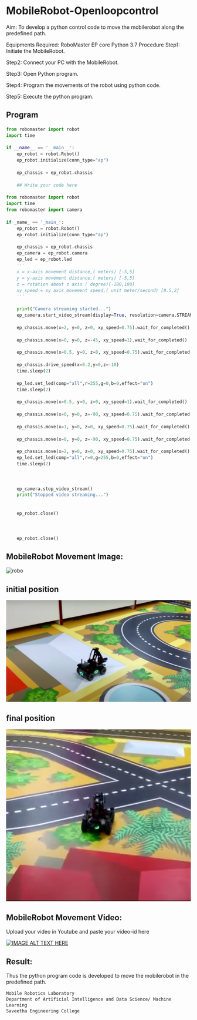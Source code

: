 # MobileRobot-Openloopcontrol
Aim:
To develop a python control code to move the mobilerobot along the predefined path.

Equipments Required:
RoboMaster EP core
Python 3.7
Procedure
Step1:
Initiate the MobileRobot.

Step2:
Connect your PC with the MobileRobot.

Step3:
Open Python program.

Step4:
Program the movements of the robot using python code.

Step5:
Execute the python program.

## Program
```python
from robomaster import robot
import time

if __name__ == '__main__':
    ep_robot = robot.Robot()
    ep_robot.initialize(conn_type="ap")

    ep_chassis = ep_robot.chassis

    ## Write your code here

from robomaster import robot
import time
from robomaster import camera

if _name_ == '_main_':
    ep_robot = robot.Robot()
    ep_robot.initialize(conn_type="ap")

    ep_chassis = ep_robot.chassis
    ep_camera = ep_robot.camera
    ep_led = ep_robot.led
    '''
    x = x-axis movement distance,( meters) [-5,5]
    y = y-axis movement distance,( meters) [-5,5]
    z = rotation about z axis ( degree)[-180,180]
    xy_speed = xy axis movement speed,( unit meter/second) [0.5,2]
    '''

    print("Camera streaming started...")
    ep_camera.start_video_stream(display=True, resolution=camera.STREAM_360P)    
    
    ep_chassis.move(x=2, y=0, z=0, xy_speed=0.75).wait_for_completed()

    ep_chassis.move(x=0, y=0, z=-45, xy_speed=1).wait_for_completed()

    ep_chassis.move(x=0.5, y=0, z=0, xy_speed=0.75).wait_for_completed()

    ep_chassis.drive_speed(x=0.2,y=0,z=-10)
    time.sleep(2)

    ep_led.set_led(comp="all",r=255,g=0,b=0,effect="on")   
    time.sleep(2)

    ep_chassis.move(x=0.5, y=0, z=0, xy_speed=1).wait_for_completed()

    ep_chassis.move(x=0, y=0, z=-90, xy_speed=0.75).wait_for_completed()

    ep_chassis.move(x=1, y=0, z=0, xy_speed=0.75).wait_for_completed()
    
    ep_chassis.move(x=0, y=0, z=-90, xy_speed=0.75).wait_for_completed()

    ep_chassis.move(x=2, y=0, z=0, xy_speed=0.75).wait_for_completed()
    ep_led.set_led(comp="all",r=0,g=255,b=0,effect="on")   
    time.sleep(2)

   
     
    ep_camera.stop_video_stream()
    print("Stopped video streaming...")
    
    
    ep_robot.close()


    
    ep_robot.close()
```

## MobileRobot Movement Image:

![robo](./img/robomaster.png)

 ## initial position
![](inp.png)
 ## final position 
 ![](fip.png)


## MobileRobot Movement Video:

Upload your video in Youtube and paste your video-id here

[![IMAGE ALT TEXT HERE](https://youtu.be/5LrBBlLG7UQ)](https://www.youtube.com/watch?v=YOUTUBE_VIDEO_ID_HERE)


## Result:
Thus the python program code is developed to move the mobilerobot in the predefined path.


```
Mobile Robotics Laboratory
Department of Artificial Intelligence and Data Science/ Machine Learning
Saveetha Engineering College
```
